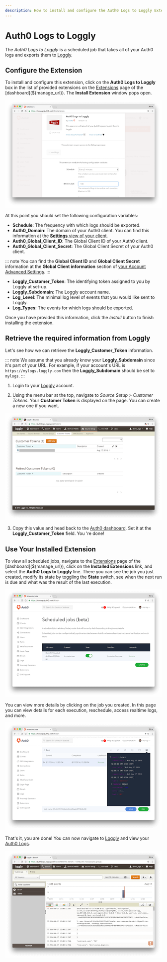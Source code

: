 ```yaml
---
description: How to install and configure the Auth0 Logs to Loggly Extension.
---
```

# Auth0 Logs to Loggly

The *Auth0 Logs to Loggly* is a scheduled job that takes all of your Auth0 logs and exports them to [Loggly](https://www.loggly.com/).

## Configure the Extension

To install and configure this extension, click on the __Auth0 Logs to Loggly__ box in the list of provided extensions on the [Extensions](${manage_url}/#/extensions) page of the [dashboard](${manage_url}). The __Install Extension__ window pops open.

![Install Auth0 Logs to Loggly Extension](/media/articles/extensions/loggly/extension-mgmt-loggly.png)

At this point you should set the following configuration variables:

- __Schedule__: The frequency with which logs should be exported.
- __Auth0_Domain__: The domain of your Auth0 client. You can find this information at the [__Settings__ view of your client](https://${manage_url}/#/applications/${account.clientId}/settings).
- __Auth0_Global_Client_ID__: The Global Client ID of your Auth0 client.
- __Auth0_Global_Client_Secret__: The Global Client Secret of your Auth0 client.

::: note
You can find the __Global Client ID__ and __Global Client Secret__ information at the __Global Client information__ section of [your Account Advanced Settings](${manage_url}/#/account/advanced).
:::

- __Loggly_Customer_Token__: The identifying token assigned to you by Loggly at set-up.
- __Loggly_Subdomain__: The Loggly account name.
- __Log_Level__: The minimal log level of events that you would like sent to Loggly.
- __Log_Types__: The events for which logs should be exported.

Once you have provided this information, click the *Install* button to finish installing the extension.

## Retrieve the required information from Loggly

Let's see how we can retrieve the __Loggly_Customer_Token__ information.

::: note
We assume that you already know your __Loggly_Subdomain__ since it's part of your URL. For example, if your account's URL is `https://mylogs.loggly.com` then the __Loggly_Subdomain__ should be set to `mylogs`.
:::

1. Login to your [Loggly](https://www.loggly.com/) account.

2. Using the menu bar at the top, navigate to _Source Setup > Customer Tokens_. Your __Customer Token__ is displayed on the page. You can create a new one if you want.

![Customer Token](/media/articles/extensions/loggly/copy-source-setup.png)

3. Copy this value and head back to the [Auth0 dashboard](${manage_url}). Set it at the __Loggly_Customer_Token__ field. You 're done!

## Use Your Installed Extension

To view all scheduled jobs, navigate to the [Extensions](${manage_url}/#/extensions) page of the [dashboard](${manage_url}), click on the __Installed Extensions__ link, and select the __Auth0 Logs to Loggly__ line. There you can see the job you just created, modify its state by toggling the __State__ switch, see when the next run is due and what was the result of the last execution.

![View Cron Jobs](/media/articles/extensions/loggly/view-cron-jobs.png)

You can view more details by clicking on the job you created. In this page you can view details for each execution, reschedule, access realtime logs, and more.

![View Cron Details](/media/articles/extensions/loggly/view-cron-details.png)

That's it, you are done! You can now navigate to [Loggly](https://www.loggly.com/) and view your [Auth0 Logs](${manage_url}/#/logs).

![View Auth0 Logs at Loggly](/media/articles/extensions/loggly/auth0-logs-at-loggly.png)
